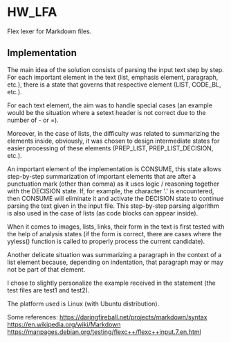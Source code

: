 # HW_LFA

Flex lexer for Markdown files.

## Implementation

The main idea of the solution consists of parsing the input text step by step. For each important element in the text (list, emphasis element, paragraph, etc.), there is a state that governs that respective element (LIST, CODE_BL, etc.).

For each text element, the aim was to handle special cases (an example would be the situation where a setext header is not correct due to the number of - or =).

Moreover, in the case of lists, the difficulty was related to summarizing the elements inside, obviously, it was chosen to design intermediate states for easier processing of these elements (PREP_LIST, PREP_LIST_DECISION, etc.).

An important element of the implementation is CONSUME, this state allows step-by-step summarization of important elements that are after a punctuation mark (other than comma) as it uses logic / reasoning together with the DECISION state. If, for example, the character '.' is encountered, then CONSUME will eliminate it and activate the DECISION state to continue parsing the text given in the input file. This step-by-step parsing algorithm is also used in the case of lists (as code blocks can appear inside).

When it comes to images, lists, links, their form in the text is first tested with the help of analysis states (if the form is correct, there are cases where the yyless() function is called to properly process the current candidate).

Another delicate situation was summarizing a paragraph in the context of a list element because, depending on indentation, that paragraph may or may not be part of that element.

I chose to slightly personalize the example received in the statement (the test files are test1 and test2).

The platform used is Linux (with Ubuntu distribution).

Some references:
https://daringfireball.net/projects/markdown/syntax
https://en.wikipedia.org/wiki/Markdown
https://manpages.debian.org/testing/flexc++/flexc++input.7.en.html
